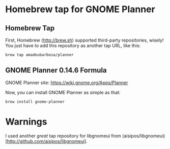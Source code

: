 # Homebrew tap for GNOME Planner

## Homebrew Tap 

First, Homebrew (http://brew.sh) supported third-party repositories, wisely!
You just have to add this repository as another tap URL, like this:

```brew tap amadeubarbosa/planner```

## GNOME Planner 0.14.6 Formula

GNOME Planner site: https://wiki.gnome.org/Apps/Planner

Now, you can install GNOME Planner as simple as that:

```brew install gnome-planner```

# Warnings

I used another *great* tap repository for libgnomeui from (aisipos/libgnomeui)[http://github.com/aisipos/libgnomeui].
